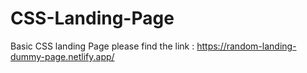 # CSS-Landing-Page
Basic CSS landing Page
please find the link : https://random-landing-dummy-page.netlify.app/
